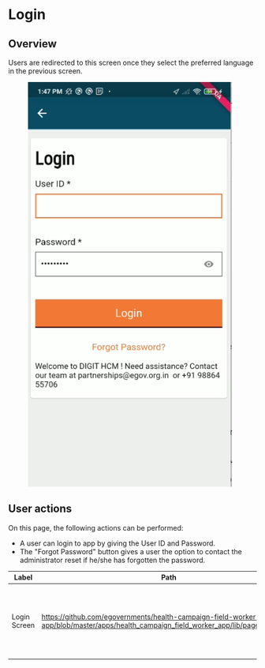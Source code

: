 # Login

## Overview

Users are redirected to this screen once they select the preferred language in the previous screen.

<figure><img src="../../../../.gitbook/assets/image (1).png" alt=""><figcaption></figcaption></figure>

## User actions

On this page, the following actions can be performed:

* A user can login to app by giving the User ID and Password.
* The "Forgot Password" button gives a user the option to contact the administrator reset if he/she has forgotten the password.

<table><thead><tr><th width="165.00000000000003">Label</th><th>Path</th><th>Widgets Description</th></tr></thead><tbody><tr><td>Login  Screen </td><td><a href="https://github.com/egovernments/health-campaign-field-worker-app/blob/master/apps/health_campaign_field_worker_app/lib/pages/login.dart">https://github.com/egovernments/health-campaign-field-worker-app/blob/master/apps/health_campaign_field_worker_app/lib/pages/login.dart</a></td><td><p></p><ol><li> Input Field : <a href="https://github.com/egovernments/health-campaign-field-worker-app/blob/master/packages/digit_components/lib/widgets/atoms/digit_text_form_field.dart">https://github.com/egovernments/health-campaign-field-worker-app/blob/master/packages/digit_components/lib/widgets/atoms/digit_text_form_field.dart</a></li><li>Notification SnackBar: <a href="https://github.com/egovernments/health-campaign-field-worker-app/blob/master/packages/digit_components/lib/widgets/atoms/digit_toaster.dart">https://github.com/egovernments/health-campaign-field-worker-app/blob/master/packages/digit_components/lib/widgets/atoms/digit_toaster.dart</a></li><li>Elevated Button: <a href="https://github.com/egovernments/health-campaign-field-worker-app/blob/master/packages/digit_components/lib/widgets/digit_elevated_button.dart">https://github.com/egovernments/health-campaign-field-worker-app/blob/master/packages/digit_components/lib/widgets/digit_elevated_button.dart</a></li></ol><p></p></td></tr></tbody></table>

